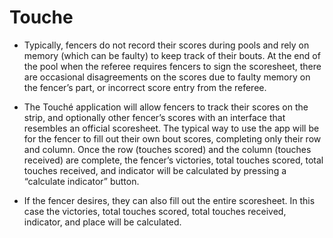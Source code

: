 # Touche 

* Typically, fencers do not record their scores during pools and rely on memory (which can be faulty) to keep track of their bouts. At the end of the pool when the referee requires fencers to sign the scoresheet, there are occasional disagreements on the scores due to faulty memory on the fencer’s part, or incorrect score entry from the referee.

* The Touché application will allow fencers to track their scores on the strip, and optionally other fencer’s scores with an interface that resembles an official scoresheet. The typical way to use the app will be for the fencer to fill out their own bout scores, completing only their row and column.  Once the row (touches scored) and the column (touches received) are complete, the fencer’s victories, total touches scored, total touches received, and indicator will be calculated by pressing a “calculate indicator” button.

*	If the fencer desires, they can also fill out the entire scoresheet.  In this case the victories, total touches scored, total touches received, indicator, and place will be calculated.


